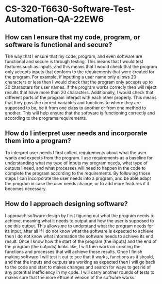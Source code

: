 # CS-320-T6630-Software-Test-Automation-QA-22EW6

## How can I ensure that my code, program, or software is functional and secure?

The way that I ensure that my code, program, and even software are functional and secure is through testing. This means that I would test features such as inputs, and this means that I would check that the program only accepts inputs that conform to the requirements that were created for the program. For example, if inputting a user name only allows 20 characters or less then I would check that the program only accepts up to 20 characters for user names. If the program works correcly then will reject results that have more than 20 characters. Additionally, I would check that different parts of the program interact with each other properly. This means that they pass the correct variables and functions to where they are supposed to be, be it from one class to another or from one method to another. This will help ensure that the software is functioning correctly and according to the programs requirements.

## How do I interpret user needs and incorporate them into a program?

To interpret user needs I first collect requirements about what the user wants and expects from the program. I use requirements as a baseline for understanding what my type of inputs my program needs, what type of outputs I need, and what processes will need to happen in the code to complete the program according to the requirements. By following those steps I can incorporate the user needs into a program, and be able adapt the program in case the user needs change, or to add more features if it becomes necessary.

## How do I approach designing software?

I approach software design by first figuring out what the program needs to achieve, meaning what it needs to output and how the user is supposed to use this output. This allows me to understand what the program needs for its input, after all if I do not know what the software is expected to achieve then I do not know what information the software needs to achieve its end result. Once I know how the start of the program (the inputs) and the end of the program (the outputs) looks like, I will then work on creating the functions and processes that will achieve those results. Once I finish making software I will test it out to see that it works, functions as it should, and that the inputs and outputs are working as expected then I will go back to the code and start to makes changes and search for ways to get rid of any potential inefficiency in my code. I will carry another rounds of tests to makes sure that the more efficient version of the software works.
